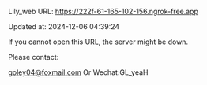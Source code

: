 Lily_web URL: https://222f-61-165-102-156.ngrok-free.app

Updated at: 2024-12-06 04:39:24

If you cannot open this URL, the server might be down.

Please contact: 

goley04@foxmail.com Or Wechat:GL_yeaH